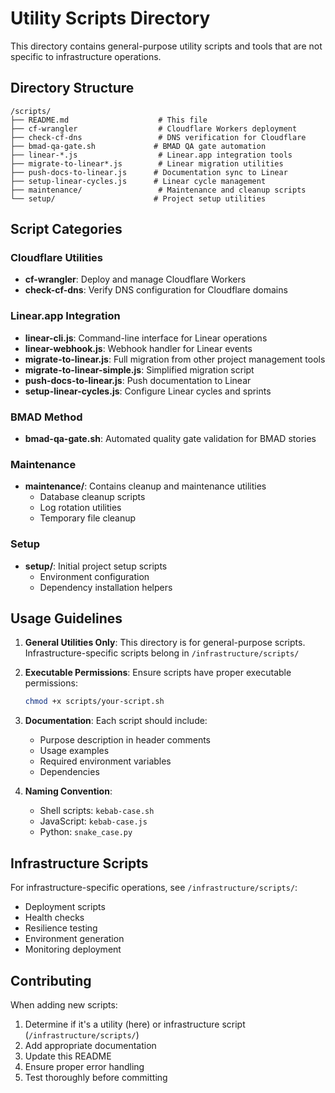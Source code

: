 # Utility Scripts Directory

This directory contains general-purpose utility scripts and tools that are not specific to infrastructure operations.

## Directory Structure

```
/scripts/
├── README.md                    # This file
├── cf-wrangler                  # Cloudflare Workers deployment
├── check-cf-dns                 # DNS verification for Cloudflare
├── bmad-qa-gate.sh             # BMAD QA gate automation
├── linear-*.js                  # Linear.app integration tools
├── migrate-to-linear*.js        # Linear migration utilities
├── push-docs-to-linear.js      # Documentation sync to Linear
├── setup-linear-cycles.js      # Linear cycle management
├── maintenance/                 # Maintenance and cleanup scripts
└── setup/                      # Project setup utilities
```

## Script Categories

### Cloudflare Utilities
- **cf-wrangler**: Deploy and manage Cloudflare Workers
- **check-cf-dns**: Verify DNS configuration for Cloudflare domains

### Linear.app Integration
- **linear-cli.js**: Command-line interface for Linear operations
- **linear-webhook.js**: Webhook handler for Linear events
- **migrate-to-linear.js**: Full migration from other project management tools
- **migrate-to-linear-simple.js**: Simplified migration script
- **push-docs-to-linear.js**: Push documentation to Linear
- **setup-linear-cycles.js**: Configure Linear cycles and sprints

### BMAD Method
- **bmad-qa-gate.sh**: Automated quality gate validation for BMAD stories

### Maintenance
- **maintenance/**: Contains cleanup and maintenance utilities
  - Database cleanup scripts
  - Log rotation utilities
  - Temporary file cleanup

### Setup
- **setup/**: Initial project setup scripts
  - Environment configuration
  - Dependency installation helpers

## Usage Guidelines

1. **General Utilities Only**: This directory is for general-purpose scripts. Infrastructure-specific scripts belong in `/infrastructure/scripts/`

2. **Executable Permissions**: Ensure scripts have proper executable permissions:
   ```bash
   chmod +x scripts/your-script.sh
   ```

3. **Documentation**: Each script should include:
   - Purpose description in header comments
   - Usage examples
   - Required environment variables
   - Dependencies

4. **Naming Convention**:
   - Shell scripts: `kebab-case.sh`
   - JavaScript: `kebab-case.js`
   - Python: `snake_case.py`

## Infrastructure Scripts

For infrastructure-specific operations, see `/infrastructure/scripts/`:
- Deployment scripts
- Health checks
- Resilience testing
- Environment generation
- Monitoring deployment

## Contributing

When adding new scripts:
1. Determine if it's a utility (here) or infrastructure script (`/infrastructure/scripts/`)
2. Add appropriate documentation
3. Update this README
4. Ensure proper error handling
5. Test thoroughly before committing